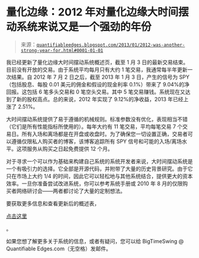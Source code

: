 <!--yml

分类：未分类

日期：2024-05-18 08:44:38

-->

# 量化边缘：2012 年对量化边缘大时间摆动系统来说又是一个强劲的年份

> 来源：[`quantifiableedges.blogspot.com/2013/01/2012-was-another-strong-year-for.html#0001-01-01`](http://quantifiableedges.blogspot.com/2013/01/2012-was-another-strong-year-for.html#0001-01-01)

我已经更新了量化边缘大时间摆动系统概述页，截至 1 月 3 日的最新交易结束。目前没有开放的交易。由于系统平均每月只有大约 1 笔交易，我通常每半年更新一次结果。自 2012 年 7 月 2 日之后，截至 2013 年 1 月 3 日，产生的信号为 SPY（包括股息、每股 0.01 美元的佣金和假设的现金利率 0.1%）带来了 9.04%的净回报。这包括 6 笔多头交易和 0 笔空头交易。其中 5 笔交易赚钱。系统现在又达到了新的股权高点。总的来说，2012 年实现了 9.12%的净收益，2013 年已经上涨了 2.51%。

大时间摆动系统提供了易于遵循的机械规则。标准参数没有优化，表现相当不错（它们是所有性能指标所使用的）。每年大约有 11 笔交易，平均每笔交易 7 个交易日。所有入场和离场都是在开盘或收盘时。为了确保您一切设置正确，交易者可以遵循仅限私人购买者的博客，该博客追踪所有 SPY 信号和可能的入场/离场水平。这项服务从购买之日起免费提供 12 个月。

对于寻求一个可以作为基础来构建自己系统的系统开发者来说，大时间摆动系统是一个有吸引力的选择。它全部是开源代码，并附带了大量的历史背景研究。由于它只在市场上大约 1/4 的时间，因此它可以轻松地与其他系统结合，提供更大的资本效率。一旦你准备尝试改进系统，你可以参考系统手册或 2010 年 8 月的仅限购买者网络研讨会——两者都讨论了大量的定制想法。

要获取更多信息和查看更新后的概述表，

[点击这里](http://www.quantifiableedges.com/btsoverview)

。

如果您想了解更多关于系统的信息，或者有疑问，您可以给 BigTimeSwing @ Quantifiable Edges.com（无空格）发邮件。
